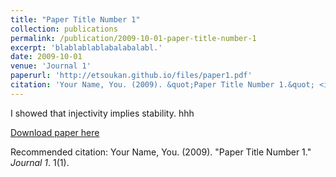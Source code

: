 ```yaml
---
title: "Paper Title Number 1"
collection: publications
permalink: /publication/2009-10-01-paper-title-number-1
excerpt: 'blablablablabalabalabl.'
date: 2009-10-01
venue: 'Journal 1'
paperurl: 'http://etsoukan.github.io/files/paper1.pdf'
citation: 'Your Name, You. (2009). &quot;Paper Title Number 1.&quot; <i>Journal 1</i>. 1(1).'
---
```

I showed that injectivity implies stability. hhh

[Download paper here](http://academicpages.github.io/files/paper1.pdf)

Recommended citation: Your Name, You. (2009). "Paper Title Number 1." <i>Journal 1</i>. 1(1).